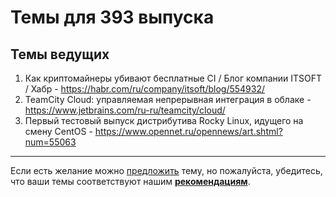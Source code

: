 # Темы для 393 выпуска

## Темы ведущих

1. Как криптомайнеры убивают бесплатные CI / Блог компании ITSOFT / Хабр - https://habr.com/ru/company/itsoft/blog/554932/
1. TeamCity Cloud: управляемая непрерывная интеграция в облаке - https://www.jetbrains.com/ru-ru/teamcity/cloud/
1. Первый тестовый выпуск дистрибутива Rocky Linux, идущего на смену CentOS - https://www.opennet.ru/opennews/art.shtml?num=55063

---

Если есть желание можно [предложить](themes_from_listeners.md) тему, но пожалуйста, убедитесь, что ваши темы соответствуют нашим **[рекомендациям](Recommendations_for_the_proposed_topics.md)**.

